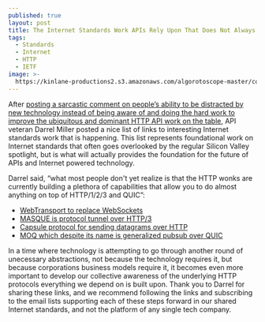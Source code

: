```yaml
---
published: true
layout: post
title: The Internet Standards Work APIs Rely Upon That Does Not Always Get the Spotlight
tags:
  - Standards
  - Internet
  - HTTP
  - IETF
image: >-
  https://kinlane-productions2.s3.amazonaws.com/algorotoscope-master/copper-circuit-fixing-satellite-2.jpeg
---
```

After [posting a sarcastic comment on people’s ability to be distracted by new technology instead of being aware of and doing the hard work to improve the ubiquitous and dominant HTTP API work on the table](https://www.linkedin.com/feed/update/urn:li:activity:7280941018164654080/), API veteran Darrel Miller posted a nice list of links to interesting Internet standards work that is happening. This list represents foundational work on Internet standards that often goes overlooked by the regular Silicon Valley spotlight, but is what will actually provides the foundation for the future of APIs and Internet powered technology.

Darrel said, “what most people don't yet realize is that the HTTP wonks are currently building a plethora of capabilities that allow you to do almost anything on top of HTTP/1/2/3 and QUIC”:

- [WebTransport to replace WebSockets](https://www.ietf.org/archive/id/draft-ietf-webtrans-overview-08.html)
- [MASQUE is protocol tunnel over HTTP/3](https://www.ietf.org/archive/id/draft-schinazi-masque-protocol-02.html)
- [Capsule protocol for sending datagrams over HTTP](https://datatracker.ietf.org/doc/rfc9297/)
- [MOQ which despite its name is generalized pubsub over QUIC](https://www.ietf.org/archive/id/draft-ietf-moq-transport-07.html)

In a time where technology is attempting to go through another round of unecessary abstractions, not because the technology requires it, but because corporations business models require it, it becomes even more important to develop our collective awareness of the underlying HTTP protocols everything we depend on is built upon. Thank you to Darrel for sharing these links, and we recommend following the links and subscribing to the email lists supporting each of these steps forward in our shared Internet standards, and not the platform of any single tech company.
